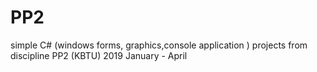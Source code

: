 # PP2
simple C# (windows forms, graphics,console application ) projects from discipline PP2 (KBTU) 2019 January - April
